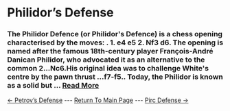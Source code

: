 # Philidor’s Defense

### The Philidor Defence (or Philidor's Defence) is a chess opening characterised by the moves: . 1. e4 e5 2. Nf3 d6. The opening is named after the famous 18th-century player François-André Danican Philidor, who advocated it as an alternative to the common 2...Nc6.His original idea was to challenge White's centre by the pawn thrust ...f7-f5.. Today, the Philidor is known as a solid but ...  [Read More](https://en.wikipedia.org/wiki/Philidor_Defence)

[<- Petrov’s Defense](Petrov’sDefense.md) --- [Return To Main Page](index.md) --- [Pirc Defense ->](PircDefense.md)